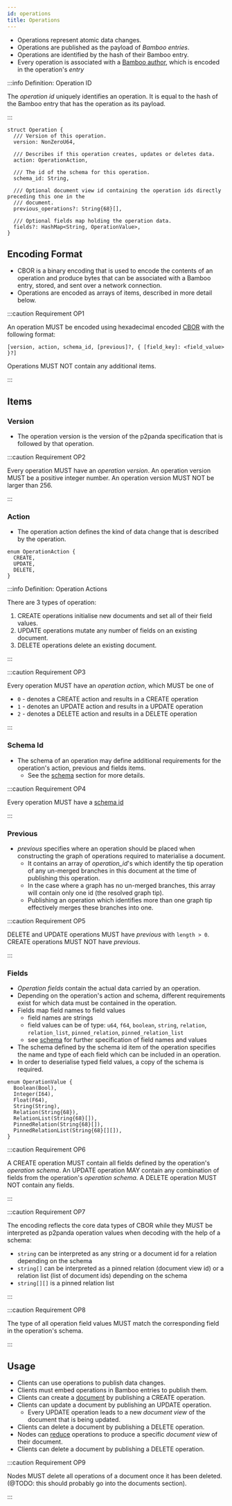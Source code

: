 ```yaml
---
id: operations
title: Operations
---
```


- Operations represent atomic data changes.
- Operations are published as the payload of _Bamboo entries_.
- Operations are identified by the hash of their Bamboo entry.
- Every operation is associated with a [Bamboo author][key-pairs], which is encoded in the operation's _entry_

:::info Definition: Operation ID

The _operation id_ uniquely identifies an operation. It is equal to the hash of the Bamboo entry that has the operation as its payload.

:::

```
struct Operation {
  /// Version of this operation.
  version: NonZeroU64,

  /// Describes if this operation creates, updates or deletes data.
  action: OperationAction,

  /// The id of the schema for this operation.
  schema_id: String,

  /// Optional document view id containing the operation ids directly preceding this one in the
  /// document.
  previous_operations?: String{68}[],

  /// Optional fields map holding the operation data.
  fields?: HashMap<String, OperationValue>,
}
```

## Encoding Format

- CBOR is a binary encoding that is used to encode the contents of an operation and produce bytes that can be associated with a Bamboo entry, stored, and sent over a network connection.
- Operations are encoded as arrays of items, described in more detail below.

:::caution Requirement OP1

An operation MUST be encoded using hexadecimal encoded [CBOR][cbor] with the following format:

`[version, action, schema_id, [previous]?, { [field_key]: <field_value> }?]`

Operations MUST NOT contain any additional items.

:::

## Items

### Version

- The operation version is the version of the p2panda specification that is followed by that operation.

:::caution Requirement OP2

Every operation MUST have an _operation version_. An operation version MUST be a positive integer number. An operation version MUST NOT be larger than 256.

:::

### Action

- The operation action defines the kind of data change that is described by the operation.

```
enum OperationAction {
  CREATE,
  UPDATE,
  DELETE,
}
```

:::info Definition: Operation Actions

There are 3 types of operation:

1. CREATE operations initialise new documents and set all of their field values.
2. UPDATE operations mutate any number of fields on an existing document.
3. DELETE operations delete an existing document.

:::

:::caution Requirement OP3

Every operation MUST have an _operation action_, which MUST be one of

- `0` - denotes a CREATE action and results in a CREATE operation
- `1` - denotes an UPDATE action and results in a UPDATE operation
- `2` - denotes a DELETE action and results in a DELETE operation

:::

### Schema Id

- The schema of an operation may define additional requirements for the operation's action, previous and fields items.
  - See the [schema][schema] section for more details.

:::caution Requirement OP4

Every operation MUST have a [schema id][schema]

:::

### Previous

- _previous_ specifies where an operation should be placed when constructing the graph of operations required to materialise a document.
  - It contains an array of _operation_id_'s which identify the tip operation of any un-merged branches in this document at the time of
    publishing this operation.
  - In the case where a graph has no un-merged branches, this array will contain only one id (the resolved graph tip).
  - Publishing an operation which identifies more than one graph tip effectively merges these branches into one.

:::caution Requirement OP5

DELETE and UPDATE operations MUST have _previous_ with `length > 0`. CREATE operations MUST NOT have _previous_.

:::

### Fields

- _Operation fields_ contain the actual data carried by an operation.
- Depending on the operation's action and schema, different requirements exist for which data must be contained in the operation.
- Fields map field names to field values
  - field names are strings
  - field values can be of type: `u64`, `f64`, `boolean`, `string`, `relation`, `relation_list`, `pinned_relation`, `pinned_relation_list`
  - see [schema][schema] for further specification of field names and values
- The schema defined by the schema id item of the operation specifies the name and type of each field which can be included in an operation.
- In order to deserialise typed field values, a copy of the schema is required.

```
enum OperationValue {
  Boolean(Bool),
  Integer(I64),
  Float(F64),
  String(String),
  Relation(String{68}),
  RelationList(String{68}[]),
  PinnedRelation(String{68}[]),
  PinnedRelationList(String{68}[][]),
}
```

:::caution Requirement OP6

A CREATE operation MUST contain all fields defined by the operation's _operation schema_.
An UPDATE operation MAY contain any combination of fields from the operation's _operation schema_.
A DELETE operation MUST NOT contain any fields.

:::

:::caution Requirement OP7

The encoding reflects the core data types of CBOR while they MUST be interpreted as p2panda operation values when decoding with the help of a schema:

- `string` can be interpreted as any string or a document id for a relation depending on the schema
- `string[]` can be interpreted as a pinned relation (document view id) or a relation list (list of document ids) depending on the schema
- `string[][]` is a pinned relation list

:::

:::caution Requirement OP8

The type of all operation field values MUST match the corresponding field in the operation's schema.

:::

## Usage

- Clients can use operations to publish data changes.
- Clients must embed operations in Bamboo entries to publish them.
- Clients can create a [document][document] by publishing a CREATE operation.
- Clients can update a document by publishing an UPDATE operation.
  - Every UPDATE operation leads to a new _document view_ of the document that is being updated.
- Clients can delete a document by publishing a DELETE operation.
- Nodes can [reduce][reduce] operations to produce a specific _document view_ of their document.
- Clients can delete a document by publishing a DELETE operation.

:::caution Requirement OP9

Nodes MUST delete all operations of a document once it has been deleted. (@TODO: this should probably go into the documents section).

:::

[cbor]: https://cbor.io/
[document]: /specification/data-types/documents
[key-pairs]: /specification/data-types/key-pairs
[reduce]: /specification/data-types/documents#reduction
[schema]: /specification/data-types/schemas
[snake_case]: https://en.wikipedia.org/wiki/Snake_case
